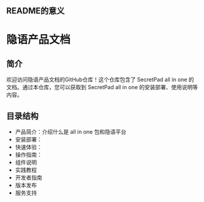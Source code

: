 ## README的意义

# 隐语产品文档
## 简介
欢迎访问隐语产品文档的GitHub仓库！这个仓库包含了 SecretPad all in one 的文档。通过本仓库，您可以获取到 SecretPad all in one 的安装部署、使用说明等内容。
## 目录结构
* 产品简介：介绍什么是 all in one 包和隐语平台
* 安装部署：
* 快速体验：
* 操作指南：
* 组件说明
* 实践教程
* 开发者指南
* 版本发布
* 服务支持

